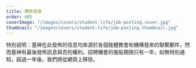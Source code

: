 ```yaml
---
title: 聘牧信息
order: 405
coverImage: "/images/covers/student-life/job-posting.cover.jpg"
thumbnail: "/images/covers/student-life/job-posting.thumbnail.jpg"
---
```


特別说明：基神在此發佈的信息均來源於各個肢體教會和機構發來的聯繫郵件，然而基神有最後發佈訊息與否的權利。招聘機會的張貼期限只有一年，如無特別通知，超過一年後，我們將從網頁上移除。
